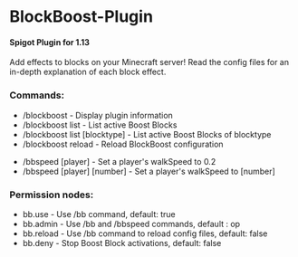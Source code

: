 <h1>BlockBoost-Plugin</h1>
<h4>Spigot Plugin for 1.13</h4>
Add effects to blocks on your Minecraft server!
Read the config files for an in-depth explanation of each block effect.

<h3>Commands:</h3>
<ul>
  <li>/blockboost - Display plugin information</li>
  <li>/blockboost list - List active Boost Blocks</li>
  <li>/blockboost list [blocktype] - List active Boost Blocks of blocktype</li>
  <li>/blockboost reload - Reload BlockBoost configuration</li>
</ul>

<ul>
  <li>/bbspeed [player] - Set a player's walkSpeed to 0.2</li>
  <li>/bbspeed [player] [number] - Set a player's walkSpeed to [number]</li>
</ul>

<h3>Permission nodes:</h3>
<ul>
  <li>bb.use - Use /bb command, default: true</li>
  <li>bb.admin - Use /bb and /bbspeed commands, default
  : op</li>
  <li>bb.reload - Use /bb command to reload config files, default: false</li>
  <li>bb.deny - Stop Boost Block activations, default: false</li>
</ul>
